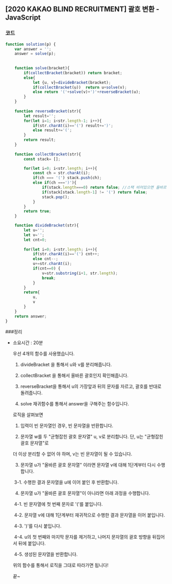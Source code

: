 

##  [2020 KAKAO BLIND RECRUITMENT]  괄호 변환  -JavaScript

 

### 코드

```javascript
function solution(p) {
    var answer = '';
    answer = solve(p);
    
    
    function solve(bracket){
        if(collectBracket(bracket)) return bracket;
        else{
            let {u, v}=divideBracket(bracket);
            if(collectBracket(u))  return u+solve(v);
            else return '('+solve(v)+')'+reverseBracket(u);
        }
    }
    
    function reverseBracket(str){
        let result='';
        for(let i=1; i<str.length-1; i++){
            if(str.charAt(i)=='(') result+=')';
            else result+='(';
        }
        return result;
    }
    
    function collectBracket(str){
        const stack= [];

        for(let i=0; i<str.length; i++){
            const ch = str.charAt(i);
            if(ch === '(') stack.push(ch);
            else if(ch ===')'){
                if(stack.length===0) return false; //스택 비어있으면 올바르지 않음
                if(stack[stack.length-1] != '(') return false;
                stack.pop();
            }
        }
        return true;  
    }

    function divideBracket(str){
        let u='';
        let v='';
        let cnt=0;
        
        for(let i=0; i<str.length; i++){
            if(str.charAt(i)=='(') cnt++;
            else cnt--;
            u+=str.charAt(i);
            if(cnt==0) {
                v=str.substring(i+1, str.length);
                break;
            }
        } 
        return{
            u,
            v
        }
    }
    return answer;
} 

```

###정리

- 소요시간 : 20분

   

  우선 4개의 함수를 사용했습니다.

   

  1. divideBracket 을 통해서 u와 v를 분리해줍니다.

  2. collectBracket 을 통해서 올바른 괄호인지 확인해줍니다.

  3. reverseBracket을 통해서 u의 가장앞과 뒤의 문자를 자르고, 괄호를 반대로 돌려줍니다.

  4. solve 재귀함수를 통해서 answer을 구해주는 함수입니다.

   

   

  로직을 살펴보면

  1. 입력이 빈 문자열인 경우, 빈 문자열을 반환합니다.

  2. 문자열 w를 두 "균형잡힌 괄호 문자열" u, v로 분리합니다. 단, u는 "균형잡힌 괄호 문자열"로

    더 이상 분리할 수 없어 야 하며, v는 빈 문자열이 될 수 있습니다.

  3. 문자열 u가 "올바른 괄호 문자열" 이라면 문자열 v에 대해 1단계부터 다시 수행합니다.

  ​      3-1. 수행한 결과 문자열을 u에 이어 붙인 후 반환합니다.

  4. 문자열 u가 "올바른 괄호 문자열"이 아니라면 아래 과정을 수행합니다.

  ​      4-1. 빈 문자열에 첫 번째 문자로 '('를 붙입니다.

  ​      4-2. 문자열 v에 대해 1단계부터 재귀적으로 수행한 결과 문자열을 이어 붙입니다.

  ​      4-3. ')'를 다시 붙입니다.

  ​      4-4. u의 첫 번째와 마지막 문자를 제거하고, 나머지 문자열의 괄호 방향을 뒤집어서 뒤에 붙입니다.

  ​      4-5. 생성된 문자열을 반환합니다.

   

  위의 함수를 통해서 로직을 그대로 따라가면 됩니다!

   

  끝~
